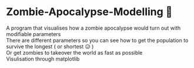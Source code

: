 # Zombie-Apocalypse-Modelling 🧟 <br />
A program that visualises how a zombie apocalypse would turn out with modifiable parameters  <br />
There are different parameters so you can see how to get the population to survive the longest ( or shortest 😥 )   <br />
Or get zombies to takeover the world as fast as possible <br />
Visulisation through matplotlib
